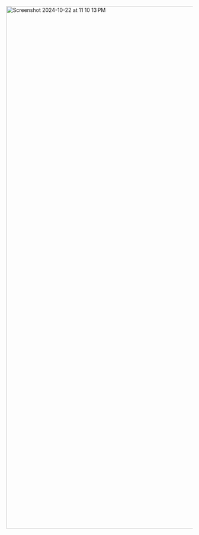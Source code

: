 


<img width="1408" alt="Screenshot 2024-10-22 at 11 10 13 PM" src="https://github.com/user-attachments/assets/d4632b1c-761b-4b80-a30d-3a530da64b6d">
